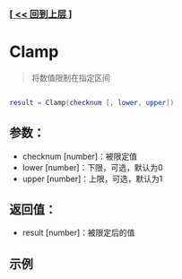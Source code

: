 ### [[ << 回到上层 ]](README.md)

# Clamp

> 将数值限制在指定区间

```lua

result = Clamp(checknum [, lower, upper])

```

## 参数：

+ checknum [number]：被限定值
+ lower [number]：下限，可选，默认为0
+ upper [number]：上限，可选，默认为1

## 返回值：

+ result [number]：被限定后的值

## 示例

```lua

```
